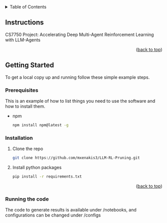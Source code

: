 <!-- TABLE OF CONTENTS -->
<details>
  <summary>Table of Contents</summary>
  <ol>
    <li>
      <a href="#instructions"> Instructions </a>
      <ul>
        <li><a href="#prerequisites">Prerequisites</a></li>
        <li><a href="#installation">Installation</a></li>
        <li><a href="#running-the-code">Running the Code</a></li>
      </ul>
    </li>
  </ol>
</details>



<!-- ABOUT THE PROJECT -->
## Instructions
CS7750 Project: Accelerating Deep Multi-Agent Reinforcement Learning with LLM-Agents
<p align="right">(<a href="#readme-top">back to top</a>)</p>

<!-- Instructions -->
## Getting Started
To get a local copy up and running follow these simple example steps.

### Prerequisites

This is an example of how to list things you need to use the software and how to install them.
* npm
  ```sh
  npm install npm@latest -g
  ```

### Installation
1. Clone the repo
   ```sh
   git clone https://github.com/mxenakis3/LLM-RL-Pruning.git
   ```
3. Install python packages 
   ```sh
   pip install -r requirements.txt
   ```
<p align="right">(<a href="#readme-top">back to top</a>)</p>

### Running the code
The code to generate results is available under /notebooks, and configurations can be changed under /configs